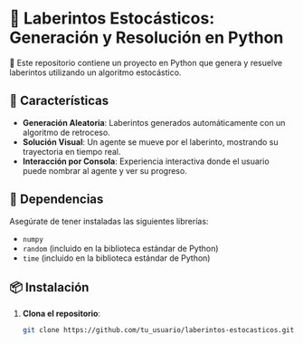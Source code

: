 # 🚀 Laberintos Estocásticos: Generación y Resolución en Python

🌟 Este repositorio contiene un proyecto en Python que genera y resuelve laberintos utilizando un algoritmo estocástico.

## 🧩 Características

- **Generación Aleatoria**: Laberintos generados automáticamente con un algoritmo de retroceso.
- **Solución Visual**: Un agente se mueve por el laberinto, mostrando su trayectoria en tiempo real.
- **Interacción por Consola**: Experiencia interactiva donde el usuario puede nombrar al agente y ver su progreso.

## 🔧 Dependencias

Asegúrate de tener instaladas las siguientes librerías:

- `numpy`
- `random` (incluido en la biblioteca estándar de Python)
- `time` (incluido en la biblioteca estándar de Python)

## 📦 Instalación

1. **Clona el repositorio**:
   ```bash
   git clone https://github.com/tu_usuario/laberintos-estocasticos.git
